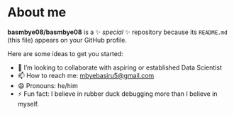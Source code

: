 # About me


**basmbye08/basmbye08** is a ✨ _special_ ✨ repository because its `README.md` (this file) appears on your GitHub profile.

Here are some ideas to get you started:

- 🤔 I’m looking to collaborate with aspiring or established Data Scientist
- 📫 How to reach me: mbyebasiru5@gmail.com
- 😄 Pronouns: he/him
- ⚡ Fun fact: I believe in rubber duck debugging more than I believe in myself.

